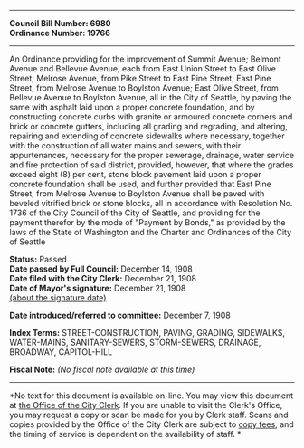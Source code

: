 * * * * *  
  
**Council Bill Number: [](#h0)[](#h2)6980**   
**Ordinance Number: 19766**  
  
* * * * *  
  
An Ordinance providing for the improvement of Summit Avenue; Belmont Avenue and Bellevue Avenue, each from East Union Street to East Olive Street; Melrose Avenue, from Pike Street to East Pine Street; East Pine Street, from Melrose Avenue to Boylston Avenue; East Olive Street, from Bellevue Avenue to Boylston Avenue, all in the City of Seattle, by paving the same with asphalt laid upon a proper concrete foundation, and by constructing concrete curbs with granite or armoured concrete corners and brick or concrete gutters, including all grading and regrading, and altering, repairing and extending of concrete sidewalks where necessary, together with the construction of all water mains and sewers, with their appurtenances, necessary for the proper sewerage, drainage, water service and fire protection of said district, provided, however, that where the grades exceed eight (8) per cent, stone block pavement laid upon a proper concrete foundation shall be used, and further provided that East Pine Street, from Melrose Avenue to Boylston Avenue shall be paved with beveled vitrified brick or stone blocks, all in accordance with Resolution No. 1736 of the City Council of the City of Seattle, and providing for the payment therefor by the mode of "Payment by Bonds," as provided by the laws of the State of Washington and the Charter and Ordinances of the City of Seattle  
  
**Status:** Passed   
**Date passed by Full Council:** December 14, 1908   
**Date filed with the City Clerk:** December 21, 1908   
**Date of Mayor's signature:** December 21, 1908   
[(about the signature date)](/~public/approvaldate.htm)   
  
  
**Date introduced/referred to committee:** December 7, 1908   
  
**Index Terms:** STREET-CONSTRUCTION, PAVING, GRADING, SIDEWALKS, WATER-MAINS, SANITARY-SEWERS, STORM-SEWERS, DRAINAGE, BROADWAY, CAPITOL-HILL  
  
**Fiscal Note:** *(No fiscal note available at this time)*  
  
* * * * *  
  
*No text for this document is available on-line. You may view this document at [the Office of the City Clerk](http://www.seattle.gov/leg/clerk/contactUs.htm). If you are unable to visit the Clerk's Office, you may request a copy or scan be made for you by Clerk staff. Scans and copies provided by the Office of the City Clerk are subject to [copy fees](http://clerk.seattle.gov/~public/clerkfees.htm), and the timing of service is dependent on the availability of staff. *  
  
  
